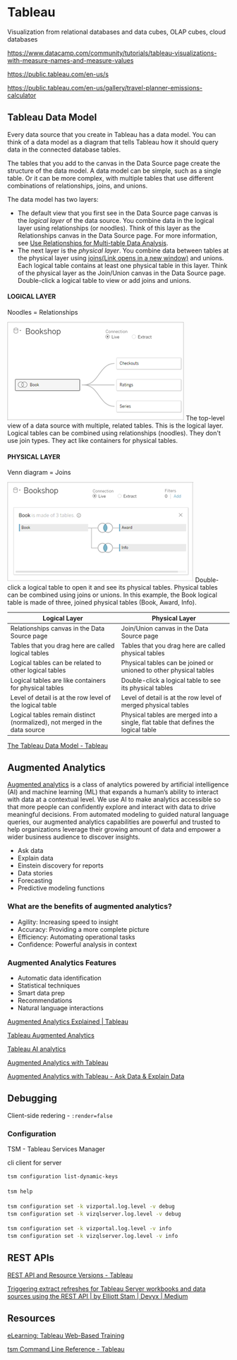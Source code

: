 # Tableau

Visualization from relational databases and data cubes, OLAP cubes, cloud databases

<https://www.datacamp.com/community/tutorials/tableau-visualizations-with-measure-names-and-measure-values>

<https://public.tableau.com/en-us/s>

<https://public.tableau.com/en-us/gallery/travel-planner-emissions-calculator>

## Tableau Data Model

Every data source that you create in Tableau has a data model. You can think of a data model as a diagram that tells Tableau how it should query data in the connected database tables.

The tables that you add to the canvas in the Data Source page create the structure of the data model. A data model can be simple, such as a single table. Or it can be more complex, with multiple tables that use different combinations of relationships, joins, and unions.

The data model has two layers:

- The default view that you first see in the Data Source page canvas is the _logical layer_ of the data source. You combine data in the logical layer using relationships (or noodles). Think of this layer as the Relationships canvas in the Data Source page. For more information, see [Use Relationships for Multi-table Data Analysis](https://help.tableau.com/current/pro/desktop/en-us/datasource_multitable_normalized.htm).
- The next layer is the _physical layer_. You combine data between tables at the physical layer using [joins(Link opens in a new window)](https://help.tableau.com/current/pro/desktop/en-us/datasource_relationships_learnmorepage.htm#WhereAreJoins) and unions. Each logical table contains at least one physical table in this layer. Think of the physical layer as the Join/Union canvas in the Data Source page. Double-click a logical table to view or add joins and unions.

#### LOGICAL LAYER

Noodles = Relationships

![](../../../media/Pasted%20image%2020230320181009.png)
The top-level view of a data source with multiple, related tables. This is the logical layer. Logical tables can be combined using relationships (noodles). They don't use join types. They act like containers for physical tables.

#### PHYSICAL LAYER

Venn diagram = Joins

![](../../../media/Pasted%20image%2020230320181018.png)
Double-click a logical table to open it and see its physical tables. Physical tables can be combined using joins or unions. In this example, the Book logical table is made of three, joined physical tables (Book, Award, Info).

| **Logical Layer** | **Physical Layer** |
|---|---|
| Relationships canvas in the Data Source page | Join/Union canvas in the Data Source page |
| Tables that you drag here are called logical tables | Tables that you drag here are called physical tables |
| Logical tables can be related to other logical tables | Physical tables can be joined or unioned to other physical tables |
| Logical tables are like containers for physical tables | Double-click a logical table to see its physical tables |
| Level of detail is at the row level of the logical table | Level of detail is at the row level of merged physical tables |
| Logical tables remain distinct (normalized), not merged in the data source | Physical tables are merged into a single, flat table that defines the logical table |

[The Tableau Data Model - Tableau](https://help.tableau.com/current/pro/desktop/en-us/datasource_datamodel.htm)

## Augmented Analytics

[Augmented analytics](https://www.tableau.com/learn/articles/augmented-analytics) is a class of analytics powered by artificial intelligence (AI) and machine learning (ML) that expands a human’s ability to interact with data at a contextual level. We use AI to make analytics accessible so that more people can confidently explore and interact with data to drive meaningful decisions. From automated modeling to guided natural language queries, our augmented analytics capabilities are powerful and trusted to help organizations leverage their growing amount of data and empower a wider business audience to discover insights.

- Ask data
- Explain data
- Einstein discovery for reports
- Data stories
- Forecasting
- Predictive modeling functions

### What are the benefits of augmented analytics?

- Agility: Increasing speed to insight
- Accuracy: Providing a more complete picture
- Efficiency: Automating operational tasks
- Confidence: Powerful analysis in context

### Augmented Analytics Features

- Automatic data identification
- Statistical techniques
- Smart data prep
- Recommendations
- Natural language interactions

[Augmented Analytics Explained | Tableau](https://www.tableau.com/learn/articles/augmented-analytics)

[Tableau Augmented Analytics](https://www.tableau.com/solutions/ai-analytics/augmented-analytics)

[Tableau AI analytics](https://www.tableau.com/solutions/ai-analytics)

[Augmented Analytics with Tableau](https://www.tableau.com/learn/webinars/augmented-analytics-tableau)

[Augmented Analytics with Tableau - Ask Data & Explain Data](https://www.tableau.com/learn/webinars/augmented-analytics-with-tableau-ask-data-explain-data)

## Debugging

Client-side redering - `:render=false`

### Configuration

TSM - Tableau Services Manager

cli client for server

```bash
tsm configuration list-dynamic-keys

tsm help

tsm configuration set -k vizportal.log.level -v debug
tsm configuration set -k vizqlserver.log.level -v debug

tsm configuration set -k vizportal.log.level -v info
tsm configuration set -k vizqlserver.log.level -v info
```

## REST APIs

[REST API and Resource Versions - Tableau](https://help.tableau.com/current/api/rest_api/en-us/REST/rest_api_concepts_versions.htm)

[Triggering extract refreshes for Tableau Server workbooks and data sources using the REST API | by Elliott Stam | Devyx | Medium](https://medium.com/snake-charmer-python-and-analytics/triggering-extract-refreshes-for-tableau-server-workbooks-and-data-sources-using-the-rest-api-d4a8b8c001bf)

## Resources

[eLearning: Tableau Web-Based Training](https://www.tableau.com/learn/training/elearning)

[tsm Command Line Reference - Tableau](https://help.tableau.com/current/server/en-us/tsm.htm)
